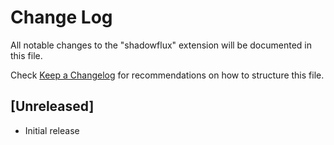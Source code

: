 # Change Log

All notable changes to the "shadowflux" extension will be documented in this file.

Check [Keep a Changelog](http://keepachangelog.com/) for recommendations on how to structure this file.

## [Unreleased]

- Initial release

